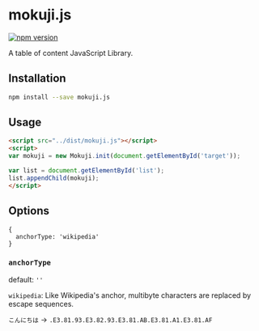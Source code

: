 mokuji.js
===

[![npm version](https://badge.fury.io/js/mokuji.js.svg)](https://www.npmjs.com/package/mokuji.js)

A table of content JavaScript Library.

## Installation

```bash
npm install --save mokuji.js
```

## Usage

```html
<script src="../dist/mokuji.js"></script>
<script>
var mokuji = new Mokuji.init(document.getElementById('target'));

var list = document.getElementById('list');
list.appendChild(mokuji);
</script>
```

## Options

```
{
  anchorType: 'wikipedia'
}
```

### `anchorType`

default: `''`

`wikipedia`: Like Wikipedia's anchor, multibyte characters are replaced by escape sequences.

`こんにちは` → `.E3.81.93.E3.82.93.E3.81.AB.E3.81.A1.E3.81.AF`
